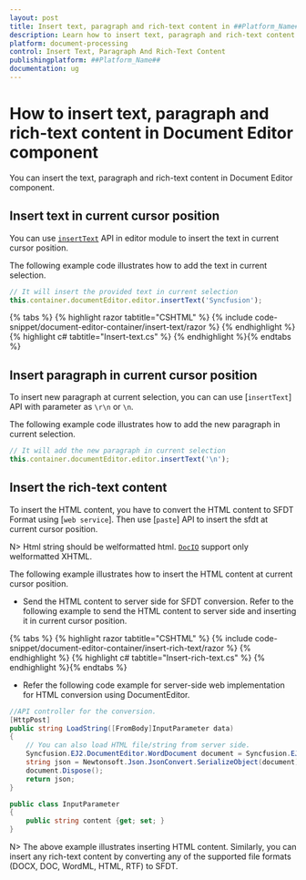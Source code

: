```yaml
---
layout: post
title: Insert text, paragraph and rich-text content in ##Platform_Name## Document Editor Component
description: Learn how to insert text, paragraph and rich-text content in ##Platform_Name## Document Editor Component
platform: document-processing
control: Insert Text, Paragraph And Rich-Text Content
publishingplatform: ##Platform_Name##
documentation: ug
---
```


# How to insert text, paragraph and rich-text content in Document Editor component

You can insert the text, paragraph and rich-text content in Document Editor component.

## Insert text in current cursor position

You can use [`insertText`](https://ej2.syncfusion.com/aspnetmvc/documentation/api/document-editor/editor/#inserttext) API in editor module to insert the text in current cursor position.

The following example code illustrates how to add the text in current selection.

```typescript
// It will insert the provided text in current selection
this.container.documentEditor.editor.insertText('Syncfusion');
```


{% tabs %}
{% highlight razor tabtitle="CSHTML" %}
{% include code-snippet/document-editor-container/insert-text/razor %}
{% endhighlight %}
{% highlight c# tabtitle="Insert-text.cs" %}
{% endhighlight %}{% endtabs %}

## Insert paragraph in current cursor position

To insert new paragraph at current selection, you can can use [`insertText`] API with parameter as `\r\n` or `\n`.

The following example code illustrates how to add the new paragraph in current selection.

```typescript
// It will add the new paragraph in current selection
this.container.documentEditor.editor.insertText('\n');
```

## Insert the rich-text content

To insert the HTML content, you have to convert the HTML content to SFDT Format using [`web service`]. Then use [`paste`] API to insert the sfdt at current cursor position.

N> Html string should be welformatted html. [`DocIO`](https://help.syncfusion.com/file-formats/docio/html) support only welformatted XHTML.  

The following example illustrates how to insert the HTML content at current cursor position.

* Send the HTML content to server side for SFDT conversion. Refer to the following example to send the HTML content to server side and inserting it in current cursor position.


{% tabs %}
{% highlight razor tabtitle="CSHTML" %}
{% include code-snippet/document-editor-container/insert-rich-text/razor %}
{% endhighlight %}
{% highlight c# tabtitle="Insert-rich-text.cs" %}
{% endhighlight %}{% endtabs %}


* Refer the following code example for server-side web implementation for HTML conversion using DocumentEditor.

```c#
//API controller for the conversion.
[HttpPost]
public string LoadString([FromBody]InputParameter data)
{
    // You can also load HTML file/string from server side.
    Syncfusion.EJ2.DocumentEditor.WordDocument document = Syncfusion.EJ2.DocumentEditor.WordDocument.LoadString(data.content, FormatType.Html); // Convert the HTML to SFDT format.
    string json = Newtonsoft.Json.JsonConvert.SerializeObject(document);
    document.Dispose();
    return json;
}

public class InputParameter
{
    public string content {get; set; }
}
```

N> The above example illustrates inserting HTML content. Similarly, you can insert any rich-text content by converting any of the supported file formats (DOCX, DOC, WordML, HTML, RTF) to SFDT.